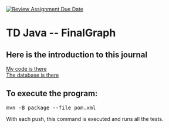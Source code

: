[![Review Assignment Due Date](https://classroom.github.com/assets/deadline-readme-button-24ddc0f5d75046c5622901739e7c5dd533143b0c8e959d652212380cedb1ea36.svg)](https://classroom.github.com/a/K-I6VLAa)
# TD Java -- FinalGraph

## Here is the introduction to this journal

[My code is there](./src/main/java/fr/unice/polytech/poo/finalGraph/)  
[The database is there](./data/)

## To execute the program:
<pre>
mvn -B package --file pom.xml
</pre>

With each push, this command is executed and runs all the tests.
